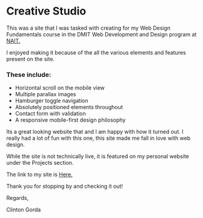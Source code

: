 # Creative Studio

This was a site that I was tasked with creating for my Web Design Fundamentals course in the DMIT Web Development and Design program at [NAIT.](https://www.nait.ca/programs/dmit-web-design-development?term=2023-winter)

I enjoyed making it because of the all the various elements and features present on the site.

### These include:
- Horizontal scroll on the mobile view
- Multiple parallax images
- Hamburger toggle navigation
- Absolutely positioned elements throughout
- Contact form with validation
- A responsive mobile-first design philosophy

Its a great looking website that and I am happy with how it turned out. I really had a lot of fun with this one, this site made me fall in love with web design.

While the site is not technically live, it is featured on my personal website under the Projects section.

The link to my site is [Here.](https://www.clinton-gorda.com)

Thank you for stopping by and checking it out! 

Regards,

Clinton Gorda